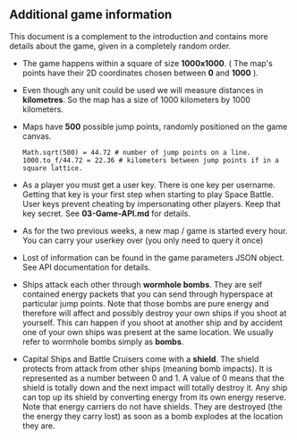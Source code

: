 ## Additional game information

This document is a complement to the introduction and contains more details about the game, given in a completely random order.

- The game happens within a square of size **1000x1000**. ( The map's points have their 2D coordinates chosen between **0** and **1000** ).

- Even though any unit could be used we will measure distances in **kilometres**. So the map has a size of 1000 kilometers by 1000 kilometers. 

- Maps have **500** possible jump points, randomly positioned on the game canvas.
	
	```
	Math.sqrt(500) = 44.72 # number of jump points on a line. 
	1000.to_f/44.72 = 22.36 # kilometers between jump points if in a square lattice. 
	```

- As a player you must get a user key. There is one key per username. Getting that key is your first step when starting to play Space Battle. User keys prevent cheating by impersonating other players. Keep that key secret. See **03-Game-API.md** for details.

- As for the two previous weeks, a new map / game is started every hour. You can carry your userkey over (you only need to query it once)

- Lost of information can be found in the game parameters JSON object. See API documentation for details. 

- Ships attack each other through **wormhole bombs**. They are self contained energy packets that you can send through hyperspace at particular jump points. Note that those bombs are pure energy and therefore will affect and possibly destroy your own ships if you shoot at yourself. This can happen if you shoot at another ship and by accident one of your own ships was present at the same location. We usually refer to wormhole bombs simply as **bombs**.

- Capital Ships and Battle Cruisers come with a **shield**. The shield protects from attack from other ships (meaning bomb impacts). It is represented as a number between 0 and 1. A value of 0 means that the shield is totally down and the next impact will totally destroy it. Any ship can top up its shield by converting energy from its own energy reserve. Note that energy carriers do not have shields. They are destroyed (the the energy they carry lost) as soon as a bomb explodes at the location they are.